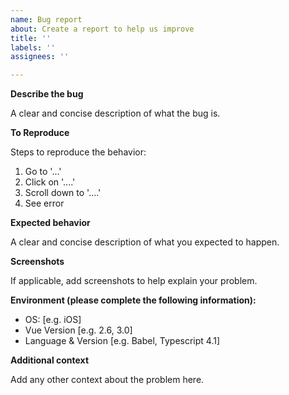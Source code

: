 ```yaml
---
name: Bug report
about: Create a report to help us improve
title: ''
labels: ''
assignees: ''

---
```


**Describe the bug**

A clear and concise description of what the bug is.

**To Reproduce**

Steps to reproduce the behavior:
1. Go to '...'
2. Click on '....'
3. Scroll down to '....'
4. See error

**Expected behavior**

A clear and concise description of what you expected to happen.

**Screenshots**

If applicable, add screenshots to help explain your problem.

**Environment (please complete the following information):**

 - OS: [e.g. iOS]
 - Vue Version [e.g. 2.6, 3.0]
 - Language & Version [e.g. Babel, Typescript 4.1]

**Additional context**

Add any other context about the problem here.
